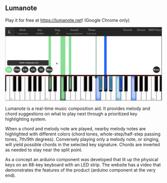 ## Lumanote

Play it for free at https://lumanote.net!
(Google Chrome only)

![Screenshot](ss.png)

Lumanote is a real-time music composition aid. It provides melody and chord suggestions on what to play next through a prioritized key highlighting system. 

When a chord and melody note are played, nearby melody notes are highlighted with different colors (chord tones, whole-step/half-step passing tones, 7th/9th degrees). Conversely playing only a melody note, or singing, will yield possible chords in the selected key signature. Chords are inverted as needed to stay near the split point.  

As a concept an arduino component was developed that lit up the physical keys on an 88-key keyboard with an LED strip. The website has a video that demonstrates the features of the product (arduino component at the very end).
